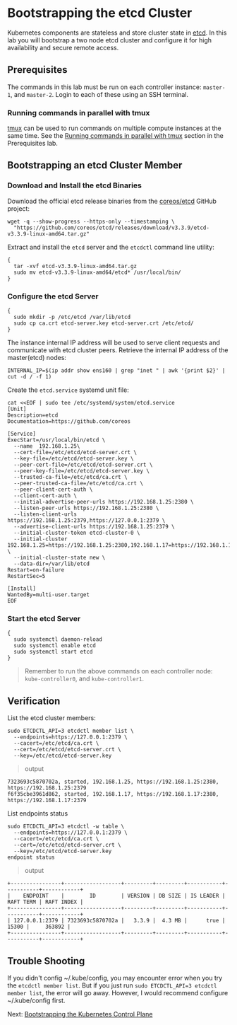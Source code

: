 # Bootstrapping the etcd Cluster

Kubernetes components are stateless and store cluster state in [etcd](https://github.com/coreos/etcd). In this lab you will bootstrap a two node etcd cluster and configure it for high availability and secure remote access.

## Prerequisites

The commands in this lab must be run on each controller instance: `master-1`, and `master-2`. Login to each of these using an SSH terminal.

### Running commands in parallel with tmux

[tmux](https://github.com/tmux/tmux/wiki) can be used to run commands on multiple compute instances at the same time. See the [Running commands in parallel with tmux](01-prerequisites.md#running-commands-in-parallel-with-tmux) section in the Prerequisites lab.

## Bootstrapping an etcd Cluster Member

### Download and Install the etcd Binaries

Download the official etcd release binaries from the [coreos/etcd](https://github.com/coreos/etcd) GitHub project:

```
wget -q --show-progress --https-only --timestamping \
  "https://github.com/coreos/etcd/releases/download/v3.3.9/etcd-v3.3.9-linux-amd64.tar.gz"
```

Extract and install the `etcd` server and the `etcdctl` command line utility:

```
{
  tar -xvf etcd-v3.3.9-linux-amd64.tar.gz
  sudo mv etcd-v3.3.9-linux-amd64/etcd* /usr/local/bin/
}
```

### Configure the etcd Server

```
{
  sudo mkdir -p /etc/etcd /var/lib/etcd
  sudo cp ca.crt etcd-server.key etcd-server.crt /etc/etcd/
}
```

The instance internal IP address will be used to serve client requests and communicate with etcd cluster peers. Retrieve the internal IP address of the master(etcd) nodes:

```
INTERNAL_IP=$(ip addr show ens160 | grep "inet " | awk '{print $2}' | cut -d / -f 1)
```

Create the `etcd.service` systemd unit file:

```
cat <<EOF | sudo tee /etc/systemd/system/etcd.service
[Unit]
Description=etcd
Documentation=https://github.com/coreos

[Service]
ExecStart=/usr/local/bin/etcd \
  --name  192.168.1.25\
  --cert-file=/etc/etcd/etcd-server.crt \
  --key-file=/etc/etcd/etcd-server.key \
  --peer-cert-file=/etc/etcd/etcd-server.crt \
  --peer-key-file=/etc/etcd/etcd-server.key \
  --trusted-ca-file=/etc/etcd/ca.crt \
  --peer-trusted-ca-file=/etc/etcd/ca.crt \
  --peer-client-cert-auth \
  --client-cert-auth \
  --initial-advertise-peer-urls https://192.168.1.25:2380 \
  --listen-peer-urls https://192.168.1.25:2380 \
  --listen-client-urls https://192.168.1.25:2379,https://127.0.0.1:2379 \
  --advertise-client-urls https://192.168.1.25:2379 \
  --initial-cluster-token etcd-cluster-0 \
  --initial-cluster 192.168.1.25=https://192.168.1.25:2380,192.168.1.17=https://192.168.1.17:2380 \
  --initial-cluster-state new \
  --data-dir=/var/lib/etcd
Restart=on-failure
RestartSec=5

[Install]
WantedBy=multi-user.target
EOF
```

### Start the etcd Server

```
{
  sudo systemctl daemon-reload
  sudo systemctl enable etcd
  sudo systemctl start etcd
}
```

> Remember to run the above commands on each controller node: `kube-controller0`, and `kube-controller1`.

## Verification

List the etcd cluster members:

```
sudo ETCDCTL_API=3 etcdctl member list \
  --endpoints=https://127.0.0.1:2379 \
  --cacert=/etc/etcd/ca.crt \
  --cert=/etc/etcd/etcd-server.crt \
  --key=/etc/etcd/etcd-server.key
```

> output

```
7323693c5870702a, started, 192.168.1.25, https://192.168.1.25:2380, https://192.168.1.25:2379
f6f35cbe3961d862, started, 192.168.1.17, https://192.168.1.17:2380, https://192.168.1.17:2379
```

List endpoints status

```
sudo ETCDCTL_API=3 etcdctl -w table \
  --endpoints=https://127.0.0.1:2379 \
  --cacert=/etc/etcd/ca.crt \
  --cert=/etc/etcd/etcd-server.crt \
  --key=/etc/etcd/etcd-server.key
endpoint status
```

> output

```
+----------------+------------------+---------+---------+-----------+-----------+------------+
|    ENDPOINT    |        ID        | VERSION | DB SIZE | IS LEADER | RAFT TERM | RAFT INDEX |
+----------------+------------------+---------+---------+-----------+-----------+------------+
| 127.0.0.1:2379 | 7323693c5870702a |   3.3.9 |  4.3 MB |      true |     15300 |     363892 |
+----------------+------------------+---------+---------+-----------+-----------+------------+
```
## Trouble Shooting
If you didn't config ~/.kube/config, you may encounter error when you try the `etcdctl member list`. But if you just run `sudo ETCDCTL_API=3 etcdctl member list`, the error will go away. However, I would recommend configure ~/.kube/config first. 

Next: [Bootstrapping the Kubernetes Control Plane](08-bootstrapping-kubernetes-controllers.md)
